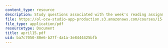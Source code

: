 ```yaml
---
content_type: resource
description: Study questions associated with the week's reading assignment.
file: https://ol-ocw-studio-app-production.s3.amazonaws.com/courses/15-575-research-seminar-in-it-and-organizations-economic-perspectives-spring-2004/ba7c705080e6b27f4a1a3e8444425bfb_april15.pdf
file_type: application/pdf
resourcetype: Document
title: april15.pdf
uid: ba7c7050-80e6-b27f-4a1a-3e8444425bfb
---
```

